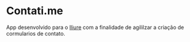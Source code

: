 # Contati.me

App desenvolvido para o [lliure](http://lliure.com.br) com a finalidade de agililzar a criação de cormularios de contato.

